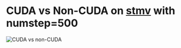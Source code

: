 # CUDA vs Non-CUDA on [stmv](http://www.ks.uiuc.edu/Research/namd/utilities/) with numstep=500
![CUDA vs non-CUDA](cuda_vs_non-cuda.png "CUDA vs non-CUDA")
